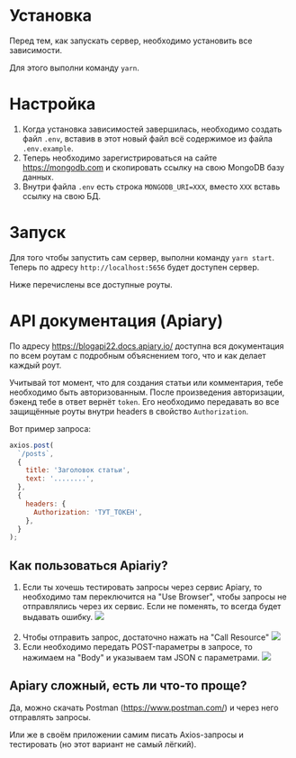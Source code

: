 # Установка

Перед тем, как запускать сервер, необходимо установить все зависимости.

Для этого выполни команду `yarn`.

# Настройка

1. Когда установка зависимостей завершилась, необходимо создать файл `.env`, вставив в этот новый файл всё содержимое из файла `.env.example`.
2. Теперь необходимо зарегистрироваться на сайте https://mongodb.com и скопировать ссылку на свою MongoDB базу данных.
3. Внутри файла `.env` есть строка `MONGODB_URI=XXX`, вместо `XXX` вставь ссылку на свою БД.

# Запуск

Для того чтобы запустить сам сервер, выполни команду `yarn start`. Теперь по адресу `http://localhost:5656` будет доступен сервер.

Ниже перечислены все доступные роуты.

# API документация (Apiary)

По адресу https://blogapi22.docs.apiary.io/ доступна вся документация по всем роутам с подробным объяснением того, что и как делает каждый роут.

Учитывай тот момент, что для создания статьи или комментария, тебе необходимо быть авторизованным. После произведения авторизации, бэкенд тебе в ответ вернёт `token`. Его необходимо передавать во все защищённые роуты внутри headers в свойство `Authorization`.

Вот пример запроса:

```js
axios.post(
  `/posts`,
  {
    title: 'Заголовок статьи',
    text: '........',
  },
  {
    headers: {
      Authorization: 'ТУТ_ТОКЕН',
    },
  }
);
```

## Как пользоваться Apiariy?

1. Если ты хочешь тестировать запросы через сервис Apiary, то необходимо там переключится на "Use Browser", чтобы запросы не отправлялись через их сервис. Если не поменять, то всегда будет выдавать ошибку.
   ![](http://joxi.ru/L21a3a5cwMkjq2.png) <br/> <br/>
2. Чтобы отправить запрос, достаточно нажать на "Call Resource"
   ![](http://joxi.ru/zANLQLMt197o0m.png)
3. Если необходимо передать POST-параметры в запросе, то нажимаем на "Body" и указываем там JSON с параметрами.
   ![](http://joxi.ru/BA0ZaZQC1Dxbxm.png)

## Apiary сложный, есть ли что-то проще?

Да, можно скачать Postman (https://www.postman.com/) и через него отправлять запросы.

Или же в своём приложении самим писать Axios-запросы и тестировать (но этот вариант не самый лёгкий).
